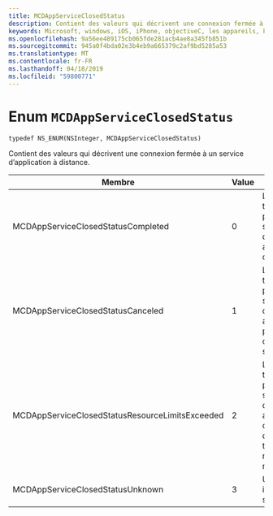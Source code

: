 ```yaml
---
title: MCDAppServiceClosedStatus
description: Contient des valeurs qui décrivent une connexion fermée à un service d’application à distance.
keywords: Microsoft, windows, iOS, iPhone, objectiveC, les appareils, Project Rome connectés
ms.openlocfilehash: 9a56ee489175cb065fde281acb4ae8a345fb851b
ms.sourcegitcommit: 945a0f4bda02e3b4eb9a665379c2af9bd5285a53
ms.translationtype: MT
ms.contentlocale: fr-FR
ms.lasthandoff: 04/18/2019
ms.locfileid: "59800771"
---
```

# <a name="enum-mcdappserviceclosedstatus"></a>Enum `MCDAppServiceClosedStatus`

```
typedef NS_ENUM(NSInteger, MCDAppServiceClosedStatus)
```

Contient des valeurs qui décrivent une connexion fermée à un service d’application à distance.

|Membre   |Value   |Description   |
|--------|-------|-------------|
|MCDAppServiceClosedStatusCompleted |0| Le point de terminaison pour le service d’application a été fermée correctement.|
|MCDAppServiceClosedStatusCanceled |1| Le point de terminaison pour le service d’application a été fermée par le client ou le système.|
|MCDAppServiceClosedStatusResourceLimitsExceeded |2| Le point de terminaison pour le service d’application a été fermée, car le point de terminaison a manqué de ressources.|
|MCDAppServiceClosedStatusUnknown |3| Une erreur inconnue s’est produite.|
